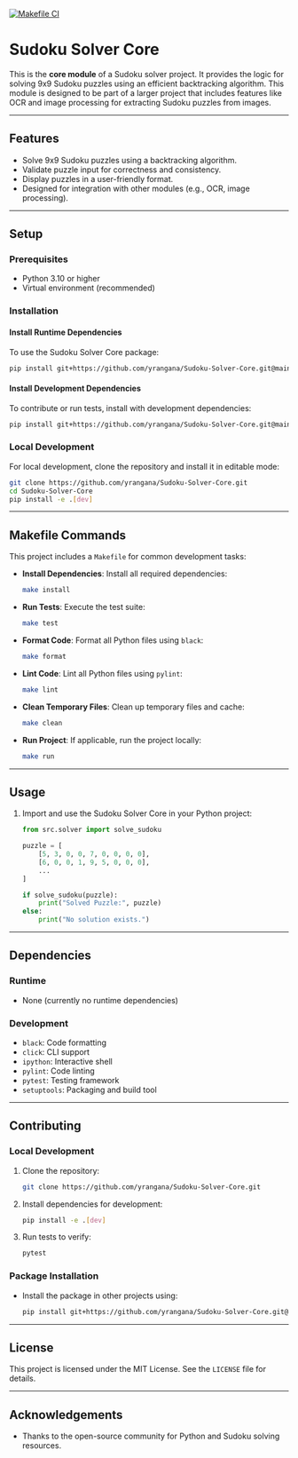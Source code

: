 [![Makefile CI](https://github.com/yrangana/Sudoku-Solver-Core/actions/workflows/makefile.yml/badge.svg)](https://github.com/yrangana/Sudoku-Solver-Core/actions/workflows/makefile.yml)

# Sudoku Solver Core

This is the **core module** of a Sudoku solver project. It provides the logic for solving 9x9 Sudoku puzzles using an efficient backtracking algorithm. This module is designed to be part of a larger project that includes features like OCR and image processing for extracting Sudoku puzzles from images.

---

## Features

- Solve 9x9 Sudoku puzzles using a backtracking algorithm.
- Validate puzzle input for correctness and consistency.
- Display puzzles in a user-friendly format.
- Designed for integration with other modules (e.g., OCR, image processing).

---

## Setup

### Prerequisites
- Python 3.10 or higher
- Virtual environment (recommended)

### Installation

#### Install Runtime Dependencies
To use the Sudoku Solver Core package:
```bash
pip install git+https://github.com/yrangana/Sudoku-Solver-Core.git@main
```

#### Install Development Dependencies
To contribute or run tests, install with development dependencies:
```bash
pip install git+https://github.com/yrangana/Sudoku-Solver-Core.git@main[dev]
```

### Local Development
For local development, clone the repository and install it in editable mode:
```bash
git clone https://github.com/yrangana/Sudoku-Solver-Core.git
cd Sudoku-Solver-Core
pip install -e .[dev]
```

---

## Makefile Commands

This project includes a `Makefile` for common development tasks:

- **Install Dependencies**:
  Install all required dependencies:
  ```bash
  make install
  ```

- **Run Tests**:
  Execute the test suite:
  ```bash
  make test
  ```

- **Format Code**:
  Format all Python files using `black`:
  ```bash
  make format
  ```

- **Lint Code**:
  Lint all Python files using `pylint`:
  ```bash
  make lint
  ```

- **Clean Temporary Files**:
  Clean up temporary files and cache:
  ```bash
  make clean
  ```

- **Run Project**:
  If applicable, run the project locally:
  ```bash
  make run
  ```

---

## Usage

1. Import and use the Sudoku Solver Core in your Python project:
   ```python
   from src.solver import solve_sudoku

   puzzle = [
       [5, 3, 0, 0, 7, 0, 0, 0, 0],
       [6, 0, 0, 1, 9, 5, 0, 0, 0],
       ...
   ]

   if solve_sudoku(puzzle):
       print("Solved Puzzle:", puzzle)
   else:
       print("No solution exists.")
   ```

---

## Dependencies

### Runtime
- None (currently no runtime dependencies)

### Development
- `black`: Code formatting
- `click`: CLI support
- `ipython`: Interactive shell
- `pylint`: Code linting
- `pytest`: Testing framework
- `setuptools`: Packaging and build tool

---

## Contributing

### Local Development
1. Clone the repository:
   ```bash
   git clone https://github.com/yrangana/Sudoku-Solver-Core.git
   ```
2. Install dependencies for development:
   ```bash
   pip install -e .[dev]
   ```
3. Run tests to verify:
   ```bash
   pytest
   ```

### Package Installation
- Install the package in other projects using:
  ```bash
  pip install git+https://github.com/yrangana/Sudoku-Solver-Core.git@main
  ```

---

## License

This project is licensed under the MIT License. See the `LICENSE` file for details.

---

## Acknowledgements

- Thanks to the open-source community for Python and Sudoku solving resources.
